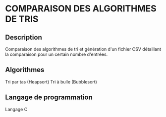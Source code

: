 # COMPARAISON DES ALGORITHMES DE TRIS
## Description
Comparaison des algorithmes de tri et génération d'un fichier CSV détaillant la comparaison pour un certain nombre d'entrées.
## Algorithmes
Tri par tas (Heapsort)
Tri à bulle (Bubblesort)
## Langage de programmation
Langage C